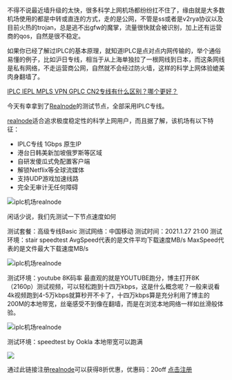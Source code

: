 不得不说最近墙升级的太快，很多科学上网机场都纷纷扛不住了，缘由就是大多数机场使用的都是中转或直连的方式，走的是公网，不管是ss或者是v2rya协议以及目前火热的trojan，总是逃不出gfw的魔掌，流量很快就会被识别，加上还有运营商的qos，自然是很不稳定。

如果你已经了解过IPLC的基本原理，就知道IPLC是点对点内网传输的，举个通俗易懂的例子，比如沪日专线，相当于从上海单独拉了一根网线到日本，而这条网线是私有网络，不走运营商公网，自然就不会经过防火墙，这样的科学上网体验媲美肉身翻墙了。

[IPLC IEPL MPLS VPN GPLC CN2专线有什么区别？哪个更好？](https://freeroad.org/84.html "IPLC IEPL MPLS VPN GPLC CN2专线有什么区别？哪个更好？")

今天有幸拿到了[Realnode](https://realnode.cloud/#/register?code=bIG0Tl5P "Realnode")的测试节点，全部采用IPLC专线。

[realnode](https://realnode.cloud/#/register?code=bIG0Tl5P "realnode")适合追求极度稳定性的科学上网用户，而且据了解，该机场有以下特征：

- IPLC专线 1Gbps 原生IP
- 港台日韩美新加坡俄罗斯等区域
- 自研发傻瓜式免配置客户端
- 解锁Netflix等全球流媒体
- 支持UDP游戏加速线路
- 完全无审计无任何障碍

![iplc机场realnode](https://freeroad.org/wp-content/uploads/2021/02/3-4.png "iplc机场realnode")

闲话少说，我们先测试一下节点速度如何

测试套餐：高级专线Basic
测试网络：中国移动
测试时间：2021.1.27 21:00
测试环境：stair speedtest
AvgSpeed代表的是文件平均下载速度MB/s
MaxSpeed代表的是文件最大下载速度MB/s

![iplc机场realnode](https://freeroad.org/wp-content/uploads/2021/02/4JrKL.png "iplc机场realnode")

测试环境：youtube 8K码率
最直观的就是YOUTUBE跑分，博主打开8K（2160p）测试视频，可以轻松跑到十四万kbps，这是什么概念呢？一般来说看4k视频跑到4-5万kbps就算秒开不卡了，十四万kbps算是充分利用了博主的200M的本地带宽，丝毫感受不到像在翻墙，而是在浏览本地网络一样如丝滑般体验。

![iplc机场realnode](https://freeroad.org/wp-content/uploads/2021/02/4JFHU.jpg "iplc机场realnode")

测试环境：speedtest by Ookla
本地带宽可以跑满

[![](https://freeroad.org/wp-content/uploads/2021/02/4JEqf.jpg)](iplc机场realnode)

通过此链接注册[realnode](https://realnode.cloud/#/register?code=bIG0Tl5Phttp:// "realnode")可以获得8折优惠，优惠码：20off
[点击注册](https://realnode.cloud/#/register?code=bIG0Tl5P "点击注册")
